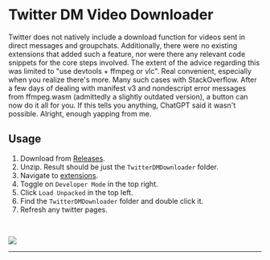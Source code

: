 # Twitter DM Video Downloader


Twitter does not natively include a download function for videos sent in direct messages and groupchats. Additionally, there were no existing extensions that added such a feature, nor were there any relevant code snippets for the core steps involved. The extent of the advice regarding this was limited to "use devtools + ffmpeg or vlc". Real convenient, especially when you realize there's more. Many such cases with StackOverflow. After a few days of dealing with manifest v3 and nondescript error messages from ffmpeg.wasm (admittedly a slightly outdated version), a button can now do it all for you. If this tells you anything, ChatGPT said it wasn't possible. Alright, enough yapping from me.


## Usage

1. Download from [Releases](https://github.com/Chungmire/Twitter-DM-Video-Downloader-Extension/releases/download/current/TwitterDMDownloader.zip).
2. Unzip. Result should be just the `TwitterDMDownloader` folder.
3. Navigate to [extensions](chrome://extensions/).
4. Toggle on `Developer Mode` in the top right.
5. Click `Load Unpacked` in the top left.
6. Find the `TwitterDMDownloader` folder and double click it.
7. Refresh any twitter pages.
<br>

![](https://github.com/Chungmire/Twitter-DM-Video-Downloader-Extension/blob/main/download.gif)


---
